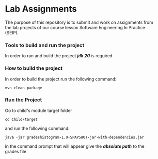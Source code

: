 # Lab Assignments

The purpose of this repository is to submit and work on assignments from the lab projects of our 
course lesson Software Engineering In Practice (SEIP).

### Tools to build and run the project
In order to run and build the project ***jdk 20*** is required

### How to build the project 
In order to build the project run the following command:

``` 
mvn clean package
```

### Run the Project 
Go to child's module target folder 
```
cd Child/target
```
and run the following command:
```
java -jar gradeshistogram-1.0-SNAPSHOT-jar-with-dependencies.jar
```
in the command prompt that will appear give the ***absolute path*** to the grades file.
